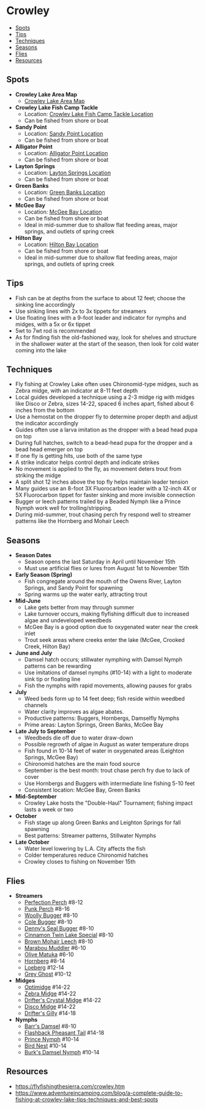 # Crowley

- [Spots](#spots)
- [Tips](#tips)
- [Techniques](#techniques)
- [Seasons](#seasons)
- [Flies](#flies)
- [Resources](#resources)

## Spots

- **Crowley Lake Area Map**
  - [Crowley Lake Area Map](/img/crowley-lake.gif)
- **Crowley Lake Fish Camp Tackle**
  - Location: [Crowley Lake Fish Camp Tackle Location](https://maps.app.goo.gl/tLKqGfUvBb4cLWwh8)
  - Can be fished from shore or boat
- **Sandy Point**
  - Location: [Sandy Point Location](https://maps.app.goo.gl/hDh9PPnQYaMbR2Lo9)
  - Can be fished from shore or boat  
- **Alligator Point**
  - Location: [Alligator Point Location](https://maps.app.goo.gl/FiH5vfaFPPVfPcEt8)
  - Can be fished from shore or boat
- **Layton Springs**
  - Location: [Layton Springs Location](https://maps.app.goo.gl/UEay5GxA23bhYoEw5)
  - Can be fished from shore or boat
- **Green Banks**
  - Location: [Green Banks Location](https://maps.app.goo.gl/oQjVWyWUzNf4Fkuo9)
  - Can be fished from shore or boat
- **McGee Bay**
  - Location: [McGee Bay Location](https://maps.app.goo.gl/tJ7M7bYUTCWdVxU47)
  - Can be fished from shore or boat
  - Ideal in mid-summer due to shallow flat feeding areas, major springs, and outlets of spring creek
- **Hilton Bay**
  - Location: [Hilton Bay Location](https://maps.app.goo.gl/AvU9wyQZEPkaFgRw6)
  - Can be fished from shore or boat
  - Ideal in mid-summer due to shallow flat feeding areas, major springs, and outlets of spring creek

## Tips

- Fish can be at depths from the surface to about 12 feet; choose the sinking line accordingly
- Use sinking lines with 2x to 3x tippets for streamers
- Use floating lines with a 9-foot leader and indicator for nymphs and midges, with a 5x or 6x tippet
- 5wt to 7wt rod is recommended
- As for finding fish the old-fashioned way, look for shelves and structure in the shallower water at the start of the season, then look for cold water coming into the lake

## Techniques

- Fly fishing at Crowley Lake often uses Chironomid-type midges, such as Zebra midge, with an indicator at 8-11 feet depth
- Local guides developed a technique using a 2-3 midge rig with midges like Disco or Zebra, sizes 14-22, spaced 6 inches apart, fished about 6 inches from the bottom
- Use a hemostat on the dropper fly to determine proper depth and adjust the indicator accordingly
- Guides often use a larva imitation as the dropper with a bead head pupa on top
- During full hatches, switch to a bead-head pupa for the dropper and a bead head emerger on top
- If one fly is getting hits, use both of the same type
- A strike indicator helps control depth and indicate strikes
- No movement is applied to the fly, as movement deters trout from striking the midge
- A split shot 12 inches above the top fly helps maintain leader tension
- Many guides use an 8-foot 3X Fluorocarbon leader with a 12-inch 4X or 5X Fluorocarbon tippet for faster sinking and more invisible connection
- Bugger or leech patterns trailed by a Beaded Nymph like a Prince Nymph work well for trolling/stripping.
- During mid-summer, trout chasing perch fry respond well to streamer patterns like the Hornberg and Mohair Leech

## Seasons

- **Season Dates**
  - Season opens the last Saturday in April until November 15th
  - Must use artificial flies or lures from August 1st to November 15th
- **Early Season (Spring)**
  - Fish congregate around the mouth of the Owens River, Layton Springs, and Sandy Point for spawning
  - Spring warms up the water early, attracting trout
- **Mid-June**
  - Lake gets better from may through summer
  - Lake turnover occurs, making flyfishing difficult due to increased algae and undeveloped weedbeds
  - McGee Bay is a good option due to oxygenated water near the creek inlet
  - Trout seek areas where creeks enter the lake (McGee, Crooked Creek, Hilton Bay)
- **June and July**
  - Damsel hatch occurs; stillwater nymphing with Damsel Nymph patterns can be rewarding
  - Use imitations of damsel nymphs (#10-14) with a light to moderate sink tip or floating line
  - Fish the nymphs with rapid movements, allowing pauses for grabs
- **July**
  - Weed beds form up to 14 feet deep; fish reside within weedbed channels
  - Water clarity improves as algae abates.
  - Productive patterns: Buggers, Hornbergs, Damselfly Nymphs
  - Prime areas: Layton Springs, Green Banks, McGee Bay
- **Late July to September**
  - Weedbeds die off due to water draw-down
  - Possible regrowth of algae in August as water temperature drops
  - Fish found in 10-14 feet of water in oxygenated areas (Leighton Springs, McGee Bay)
  - Chironomid hatches are the main food source
  - September is the best month: trout chase perch fry due to lack of cover
  - Use Hornbergs and Buggers with intermediate line fishing 5-10 feet
  - Consistent location: McGee Bay, Green Banks
- **Mid-September**
  - Crowley Lake hosts the "Double-Haul" Tournament; fishing impact lasts a week or two
- **October**
  - Fish stage up along Green Banks and Leighton Springs for fall spawning
  - Best patterns: Streamer patterns, Stillwater Nymphs
- **Late October**
  - Water level lowering by L.A. City affects the fish
  - Colder temperatures reduce Chironomid hatches
  - Crowley closes to fishing on November 15th

## Flies

- **Streamers**
  - [Perfection Perch](/img/perfection-perch.jpg) #8-12
  - [Punk Perch](/img/punk-perch.jpg) #8-16
  - [Woolly Bugger](/img/woolly-bugger.jpg) #8-10
  - [Cole Bugger](/img/cole-bugger.jpg) #8-10
  - [Denny's Seal Bugger](/img/dannys-seal-bugger.jpg) #8-10
  - [Cinnamon Twin Lake Special](/img/cinnamon-twin-lake-special.jpg) #8-10
  - [Brown Mohair Leech](/img/brown-mohair-leech.jpg) #8-10
  - [Marabou Muddler](/img/marabou-muddler.jpg) #6-10
  - [Olive Matuka](/img/matuka.jpg) #6-10
  - [Hornberg](/img/hornberg.jpg) #8-14
  - [Loeberg](/img/loeberg.jpg) #12-14
  - [Grey Ghost](/img/grey-ghost.jpg) #10-12
- **Midges**
  - [Optimidge](/img/optimidge.jpg) #14-22
  - [Zebra Midge](/img/zebra-midge.jpg) #14-22
  - [Drifter's Crystal Midge](/img/drifters-crystal-midge.jpg) #14-22
  - [Disco Midge](/img/disco-midge.jpg) #14-22
  - [Drifter's Gilly](/img/drifters-gilly.jpg) #14-18
- **Nymphs**
  - [Barr's Damsel](/img/barrs-damsel.jpg) #8-10
  - [Flashback Pheasant Tail](/img/flashback-pheasant-tail.jpg) #14-18
  - [Prince Nymph](/img/prince-nymph-beadhead.jpg) #10-14
  - [Bird Nest](/img/birds-nest.jpg) #10-14
  - [Burk's Damsel Nymph](/img/burks-damsel-nymph.jpg) #10-14

## Resources

- <https://flyfishingthesierra.com/crowley.htm>
- <https://www.adventureincamping.com/blog/a-complete-guide-to-fishing-at-crowley-lake-tips-techniques-and-best-spots>
